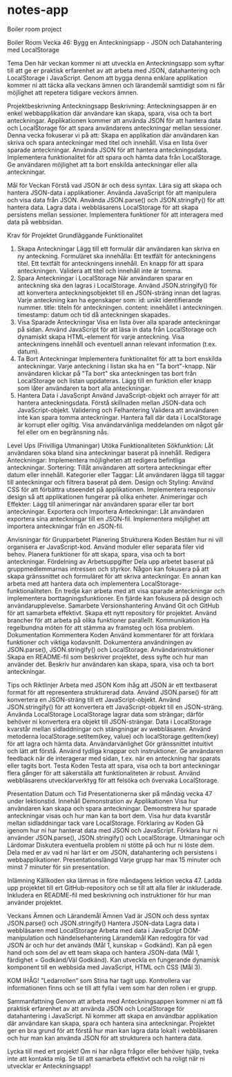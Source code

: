 # notes-app
Boiler room project

Boiler Room Vecka 46: Bygg en Anteckningsapp - JSON och Datahantering med LocalStorage

Tema
Den här veckan kommer ni att utveckla en Anteckningsapp som syftar till att ge er praktisk erfarenhet av att arbeta med JSON, datahantering och LocalStorage i JavaScript. Genom att bygga denna enklare applikation kommer ni att täcka alla veckans ämnen och lärandemål samtidigt som ni får möjlighet att repetera tidigare veckors ämnen.

Projektbeskrivning
Anteckningsapp
Beskrivning:
Anteckningsappen är en enkel webbapplikation där användare kan skapa, spara, visa och ta bort anteckningar. Applikationen kommer att använda JSON för att hantera data och LocalStorage för att spara användarens anteckningar mellan sessioner.
Denna vecka fokuserar vi på att:
Skapa en applikation där användaren kan skriva och spara anteckningar med titel och innehåll.
Visa en lista över sparade anteckningar.
Använda JSON för att hantera anteckningsdata.
Implementera funktionalitet för att spara och hämta data från LocalStorage.
Ge användaren möjlighet att ta bort enskilda anteckningar eller alla anteckningar.

Mål för Veckan
Förstå vad JSON är och dess syntax.
Lära sig att skapa och hantera JSON-data i applikationer.
Använda JavaScript för att manipulera och visa data från JSON.
Använda JSON.parse() och JSON.stringify() för att hantera data.
Lagra data i webbläsarens LocalStorage för att skapa persistens mellan sessioner.
Implementera funktioner för att interagera med data på webbsidan.

Krav för Projektet
Grundläggande Funktionalitet
1. Skapa Anteckningar
Lägg till ett formulär där användaren kan skriva en ny anteckning.
Formuläret ska innehålla:
Ett textfält för anteckningens titel.
Ett textfält för anteckningens innehåll.
En knapp för att spara anteckningen.
Validera att titel och innehåll inte är tomma.
2. Spara Anteckningar i LocalStorage
När användaren sparar en anteckning ska den lagras i LocalStorage.
Använd JSON.stringify() för att konvertera anteckningsobjektet till en JSON-sträng innan det lagras.
Varje anteckning kan ha egenskaper som:
id: unikt identifierande nummer.
title: titeln för anteckningen.
content: innehållet i anteckningen.
timestamp: datum och tid då anteckningen skapades.
3. Visa Sparade Anteckningar
Visa en lista över alla sparade anteckningar på sidan.
Använd JavaScript för att läsa in data från LocalStorage och dynamiskt skapa HTML-element för varje anteckning.
Visa anteckningens innehåll och eventuell annan relevant information (t.ex. datum).
4. Ta Bort Anteckningar
Implementera funktionalitet för att ta bort enskilda anteckningar.
Varje anteckning i listan ska ha en "Ta bort"-knapp.
När användaren klickar på "Ta bort" ska anteckningen tas bort från LocalStorage och listan uppdateras.
Lägg till en funktion eller knapp som låter användaren ta bort alla anteckningar.
5. Hantera Data i JavaScript
Använd JavaScript-objekt och arrayer för att hantera anteckningsdata.
Förstå skillnaden mellan JSON-data och JavaScript-objekt.
Validering och Felhantering
Validera att användaren inte kan spara tomma anteckningar.
Hantera fall där data i LocalStorage är korrupt eller ogiltig.
Visa användarvänliga meddelanden om något går fel eller om en begränsning nås.

Level Ups (Frivilliga Utmaningar)
Utöka Funktionaliteten
Sökfunktion:
Låt användaren söka bland sina anteckningar baserat på innehåll.
Redigera Anteckningar:
Implementera möjligheten att redigera befintliga anteckningar.
Sortering:
Tillåt användaren att sortera anteckningar efter datum eller innehåll.
Kategorier eller Taggar:
Låt användaren lägga till taggar till anteckningar och filtrera baserat på dem.
Design och Styling:
Använd CSS för att förbättra utseendet på applikationen.
Implementera responsiv design så att applikationen fungerar på olika enheter.
Animeringar och Effekter:
Lägg till animeringar när användaren sparar eller tar bort anteckningar.
Exportera och Importera Anteckningar:
Låt användaren exportera sina anteckningar till en JSON-fil.
Implementera möjlighet att importera anteckningar från en JSON-fil.

Anvisningar för Grupparbetet
Planering
Strukturera Koden
Bestäm hur ni vill organisera er JavaScript-kod.
Använd moduler eller separata filer vid behov.
Planera funktioner för att skapa, spara, visa och ta bort anteckningar.
Fördelning av Arbetsuppgifter
Dela upp arbetet baserat på gruppmedlemmarnas intressen och styrkor.
Någon kan fokusera på att skapa gränssnittet och formuläret för att skriva anteckningar.
En annan kan arbeta med att hantera data och implementera LocalStorage-funktionaliteten.
En tredje kan arbeta med att visa sparade anteckningar och implementera borttagningsfunktioner.
En fjärde kan fokusera på design och användarupplevelse.
Samarbete
Versionshantering
Använd Git och GitHub för att samarbeta effektivt.
Skapa ett nytt repository för projektet.
Använd brancher för att arbeta på olika funktioner parallellt.
Kommunikation
Ha regelbundna möten för att stämma av framsteg och lösa problem.
Dokumentation
Kommentera Koden
Använd kommentarer för att förklara funktioner och viktiga kodavsnitt.
Dokumentera användningen av JSON.parse(), JSON.stringify() och LocalStorage.
Användarinstruktioner
Skapa en README-fil som beskriver projektet, dess syfte och hur man använder det.
Beskriv hur användaren kan skapa, spara, visa och ta bort anteckningar.

Tips och Riktlinjer
Arbeta med JSON
Kom ihåg att JSON är ett textbaserat format för att representera strukturerad data.
Använd JSON.parse() för att konvertera en JSON-sträng till ett JavaScript-objekt.
Använd JSON.stringify() för att konvertera ett JavaScript-objekt till en JSON-sträng.
Använda LocalStorage
LocalStorage lagrar data som strängar; därför behöver ni konvertera era objekt till JSON-strängar.
Data i LocalStorage kvarstår mellan sidladdningar och stängningar av webbläsaren.
Använd metoderna localStorage.setItem(key, value) och localStorage.getItem(key) för att lagra och hämta data.
Användarvänlighet
Gör gränssnittet intuitivt och lätt att förstå.
Använd tydliga knappar och instruktioner.
Ge användaren feedback när de interagerar med sidan, t.ex. när en anteckning har sparats eller tagits bort.
Testa Koden
Testa att spara, visa och ta bort anteckningar flera gånger för att säkerställa att funktionaliteten är robust.
Använd webbläsarens utvecklarverktyg för att felsöka och övervaka LocalStorage.

Presentation
Datum och Tid
Presentationerna sker på måndag vecka 47 under lektionstid.
Innehåll
Demonstration av Applikationen
Visa hur användaren kan skapa och spara anteckningar.
Demonstrera hur sparade anteckningar visas och hur man kan ta bort dem.
Visa hur data kvarstår mellan sidladdningar tack vare LocalStorage.
Förklaring av Koden
Gå igenom hur ni har hanterat data med JSON och JavaScript.
Förklara hur ni använder JSON.parse(), JSON.stringify() och LocalStorage.
Utmaningar och Lärdomar
Diskutera eventuella problem ni stötte på och hur ni löste dem.
Dela med er av vad ni har lärt er om JSON, datahantering och persistens i webbapplikationer.
Presentationslängd
Varje grupp har max 15 minuter och minst 7 minuter för sin presentation.

Inlämning
Källkoden ska lämnas in före måndagens lektion vecka 47.
Ladda upp projektet till ert GitHub-repository och se till att alla filer är inkluderade.
Inkludera en README-fil med beskrivning och instruktioner för hur man använder projektet.

Veckans Ämnen och Lärandemål
Ämnen
Vad är JSON och dess syntax
JSON.parse() och JSON.stringify()
Hantera JSON-data
Lagra data i webbläsaren med LocalStorage
Arbeta med data i JavaScript
DOM-manipulation och händelsehantering
Lärandemål
Kan redogöra för vad JSON är och hur det används (Mål 1, kunskap = Godkänd).
Kan på egen hand och som del av ett team skapa och hantera JSON-data (Mål 1, färdighet = Godkänd/Väl Godkänd).
Kan utveckla en fungerande dynamisk komponent till en webbsida med JavaScript, HTML och CSS (Mål 3).

KOM IHÅG!
”Ledarrollen“ som Stina har tagit upp. Kontrollera var informationen finns och se till att fylla i vem som har den rollen i er grupp.

Sammanfattning
Genom att arbeta med Anteckningsappen kommer ni att få praktisk erfarenhet av att använda JSON och LocalStorage för datahantering i JavaScript. Ni kommer att skapa en användbar applikation där användare kan skapa, spara och hantera sina anteckningar. Projektet ger en bra grund för att förstå hur man kan lagra data lokalt i webbläsaren och hur man kan använda JSON för att strukturera och hantera data.

Lycka till med ert projekt!
Om ni har några frågor eller behöver hjälp, tveka inte att kontakta mig. Se till att samarbeta effektivt och ha roligt när ni utvecklar er Anteckningsapp!

